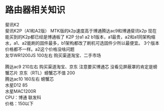 # 路由器相关知识
斐讯K2
<br/>
斐讯K2P（A1和A2版） MTK版的k2p速度高于博通腾达ac9和博通斐讯k2p 现在能买到的K2p都已经是博通板了
K2P 分a1 a2 b1版本，a1最贵，a2和a1同架构缩水，a1、a2能刷的固件最多，b1架构都改了刷机可选固件少所以最便宜。
3个版本价格都不一样。a2这个价格没啥问题
<br/>
友华WR1200JS  100左右 购买渠道淘宝、二手市场
<br/>  
腾达ac9  210左右 购买渠道淘宝、京东  注意要买博通芯 没看见屏蔽罩的肯定是螃蟹芯片  京东（RTL）螃蟹芯不值 200
<br/>
腾达ac10 160左右 螃蟹芯
<br/>
水星D12  85
<br/>
水星MAC1200R
<br/>
CPU：博通 联发科
<br/>
价格：150以下
